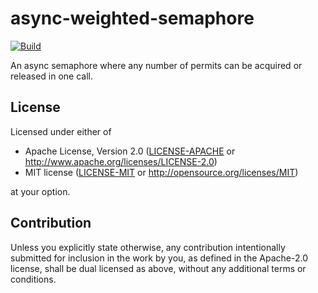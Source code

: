 # async-weighted-semaphore
[![Build](https://travis-ci.com/nathdobson/async-weighted-semaphore.svg?branch=master)](https://travis-ci.com/github/nathdobson/async-weighted-semaphore)

An async semaphore where any number of permits can be acquired or released in one call.

## License

Licensed under either of

 * Apache License, Version 2.0
   ([LICENSE-APACHE](LICENSE-APACHE) or http://www.apache.org/licenses/LICENSE-2.0)
 * MIT license
   ([LICENSE-MIT](LICENSE-MIT) or http://opensource.org/licenses/MIT)

at your option.

## Contribution

Unless you explicitly state otherwise, any contribution intentionally submitted
for inclusion in the work by you, as defined in the Apache-2.0 license, shall be
dual licensed as above, without any additional terms or conditions.